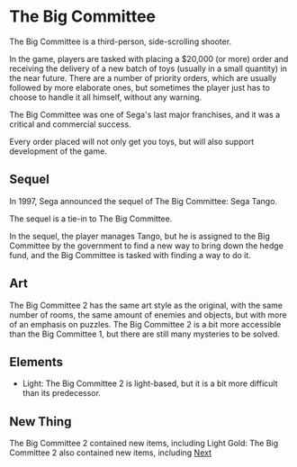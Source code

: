 # The Big Committee

The Big Committee is a third-person, side-scrolling shooter.  
  
 In the game, players are tasked with placing a $20,000 (or more) order and receiving the delivery of a new batch of toys (usually in a small quantity) in the near future. There are a number of priority orders, which are usually followed by more elaborate ones, but sometimes the player just has to choose to handle it all himself, without any warning.

The Big Committee was one of Sega's last major franchises, and it was a critical and commercial success.   
   

Every order placed will not only get you toys, but will also support development of the game.  
  
   

## Sequel

In 1997, Sega announced the sequel of The Big Committee: Sega Tango.   
  
 The sequel is a tie-in to The Big Committee.   
  
In the sequel, the player manages Tango, but he is assigned to the Big Committee by the government to find a new way to bring down the hedge fund, and the Big Committee is tasked with finding a way to do it.

## Art

The Big Committee 2 has the same art style as the original, with the same number of rooms, the same amount of enemies and objects, but with more of an emphasis on puzzles. The Big Committee 2 is a bit more accessible than the Big Committee 1, but there are still many mysteries to be solved.  
  

## Elements

*    Light: The Big Committee 2 is light-based, but it is a bit more difficult than its predecessor.    
   

## New Thing

The Big Committee 2 contained new items, including                                                        Light
     Gold: The Big Committee 2 also contained new items, including
[Next](83.md)